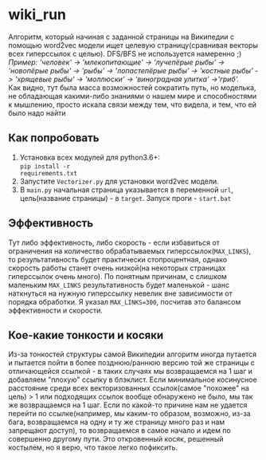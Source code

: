 # wiki_run
Алгоритм, который начиная с заданной страницы на Википедии с помощью word2vec модели ищет целевую страницу(сравнивая векторы всех гиперссылок с целью). DFS/BFS не используется намеренно ;) <br />
<i>Пример: 'человек' -> 'млекопитающие' -> 'лучепёрые рыбы' -> 'новопёрые рыбы' -> 'рыбы' -> 'лопастепёрые рыбы' -> 'костные рыбы' -> 'хрящевые рыбы' -> 'моллюски' ->  'виноградная улитка' ->'гриб'.</i> <br />
Как видно, тут была масса возможностей сократить путь, но моделька, не обладающая какими-либо знаниями о нашем мире и способностями к мышлению, просто искала связи между тем, что видела, и тем, что ей было надо найти<br />
## Как попробовать
1. Установка всех модулей для python3.6+: <br />
<code>pip install -r requirements.txt</code> <br />
2. Запустите <code>Vectorizer.py</code> для установки word2vec модели. 
3. В <code>main.py</code> начальная страница указывается в переменной <code>url</code>, цель(название страницы) - в <code>target</code>. Запуск проги - <code>start.bat</code>
## Эффективность
Тут либо эффективность, либо скорость - если избавиться от ограничения на количество обрабатываемых гиперссылок(<code>MAX_LINKS</code>), то результативность будет практически стопроцентная, однако скорость работы станет очень низкой(на некоторых страницах гиперссылок очень много). По понятным причинам, с слишком маленьким <code>MAX_LINKS</code> результативность будет маленькой - шанс наткнуться на нужную гиперссылку невелик вне зависимости от порядка обработки. Я указал <code>MAX_LINKS=300</code>, посчитав это балансом эффективности и скорости.
## Кое-какие тонкости и косяки
Из-за тонкостей структуры самой Википедии алгоритм иногда путается и пытается пойти в более позднюю/раннюю версию той же страницы с отличающейся ссылкой - в таких случаях мы возвращаемся на 1 шаг и добавляем "плохую" ссылку в блэклист. Если минимальное косинусное расстояние среди всех векторизованных ссылок(самое "похожее" на цель) > 1 или подходящих ссылок вообще обнаружено не было, мы так же возвращаемся на 1 шаг. Если по какой-то причине нам не удается перейти по ссылке(например, мы каким-то образом, возможно, из-за бага, возвращаемся на одну и ту же страницу много раз и нам запрещают доступ), то возвращаемся в самое начало и идем по совершенно другому пути. Это откровенный косяк, решенный костылем, но я верю, что такое легко пофиксить.
